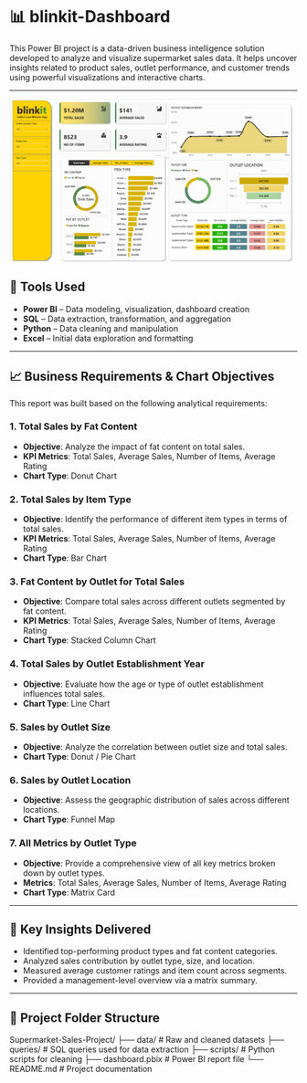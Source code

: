 # 📊  blinkit-Dashboard

This Power BI project is a data-driven business intelligence solution developed to analyze and visualize supermarket sales data. It helps uncover insights related to product sales, outlet performance, and customer trends using powerful visualizations and interactive charts.

---
![Dashboard Preview](Blinkit%20ss.png)


## 🔧 Tools Used

- **Power BI** – Data modeling, visualization, dashboard creation  
- **SQL** – Data extraction, transformation, and aggregation  
- **Python** – Data cleaning and manipulation  
- **Excel** – Initial data exploration and formatting  

---

## 📈 Business Requirements & Chart Objectives

This report was built based on the following analytical requirements:

### 1. **Total Sales by Fat Content**  
- **Objective**: Analyze the impact of fat content on total sales.  
- **KPI Metrics**: Total Sales, Average Sales, Number of Items, Average Rating  
- **Chart Type**: Donut Chart

### 2. **Total Sales by Item Type**  
- **Objective**: Identify the performance of different item types in terms of total sales.  
- **KPI Metrics**: Total Sales, Average Sales, Number of Items, Average Rating  
- **Chart Type**: Bar Chart

### 3. **Fat Content by Outlet for Total Sales**  
- **Objective**: Compare total sales across different outlets segmented by fat content.  
- **KPI Metrics**: Total Sales, Average Sales, Number of Items, Average Rating  
- **Chart Type**: Stacked Column Chart

### 4. **Total Sales by Outlet Establishment Year**  
- **Objective**: Evaluate how the age or type of outlet establishment influences total sales.  
- **Chart Type**: Line Chart

### 5. **Sales by Outlet Size**  
- **Objective**: Analyze the correlation between outlet size and total sales.  
- **Chart Type**: Donut / Pie Chart

### 6. **Sales by Outlet Location**  
- **Objective**: Assess the geographic distribution of sales across different locations.  
- **Chart Type**: Funnel Map

### 7. **All Metrics by Outlet Type**  
- **Objective**: Provide a comprehensive view of all key metrics broken down by outlet types.  
- **Metrics**: Total Sales, Average Sales, Number of Items, Average Rating  
- **Chart Type**: Matrix Card

---

## 📌 Key Insights Delivered

- Identified top-performing product types and fat content categories.
- Analyzed sales contribution by outlet type, size, and location.
- Measured average customer ratings and item count across segments.
- Provided a management-level overview via a matrix summary.

---

## 📂 Project Folder Structure

Supermarket-Sales-Project/
├── data/ # Raw and cleaned datasets
├── queries/ # SQL queries used for data extraction
├── scripts/ # Python scripts for cleaning
├── dashboard.pbix # Power BI report file
└── README.md # Project documentation
